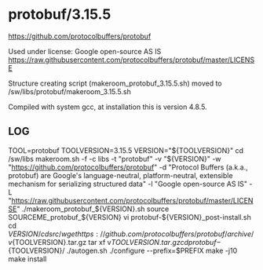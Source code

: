 protobuf/3.15.5
===============

<https://github.com/protocolbuffers/protobuf>

Used under license:
Google open-source AS IS
<https://raw.githubusercontent.com/protocolbuffers/protobuf/master/LICENSE>

Structure creating script (makeroom_protobuf_3.15.5.sh) moved to /sw/libs/protobuf/makeroom_3.15.5.sh


Compiled with system gcc, at installation this is version 4.8.5.

LOG
---

TOOL=protobuf
TOOLVERSION=3.15.5
VERSION="${TOOLVERSION}"
cd /sw/libs
makeroom.sh -f -c libs -t "protobuf" -v "${VERSION}" -w "https://github.com/protocolbuffers/protobuf" -d "Protocol Buffers (a.k.a., protobuf) are Google's language-neutral, platform-neutral, extensible mechanism for serializing structured data" -l "Google open-source AS IS" -L "https://raw.githubusercontent.com/protocolbuffers/protobuf/master/LICENSE"
./makeroom_protobuf_${VERSION}.sh 
source SOURCEME_protobuf_${VERSION} 
vi protobuf-${VERSION}_post-install.sh
cd ${VERSION}/
cd src/
wget https://github.com/protocolbuffers/protobuf/archive/v${TOOLVERSION}.tar.gz
tar xf v${TOOLVERSION}.tar.gz 
cd protobuf-${TOOLVERSION}/
./autogen.sh
./configure --prefix=$PREFIX
make -j10
make install
